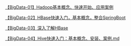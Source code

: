 [【BigData-01】Hadoop基本概念、快速开始、应用案例](./notes/【BigData-01】Hadoop基本概念、快速开始、应用案例.md)

[【BigData-02】HBase快速入门，基本概念，整合SpringBoot](./notes/【BigData-02】HBase快速入门，基本概念，整合SpringBoot.md)

[【BigData-03】深入了解HBase](./notes/【BigData-03】深入了解HBase.md)

[【BigData-04】Hive快速入门：基本概念、安装、案例.md](./notes/【BigData-04】Hive快速入门：基本概念、安装、案例.md)

